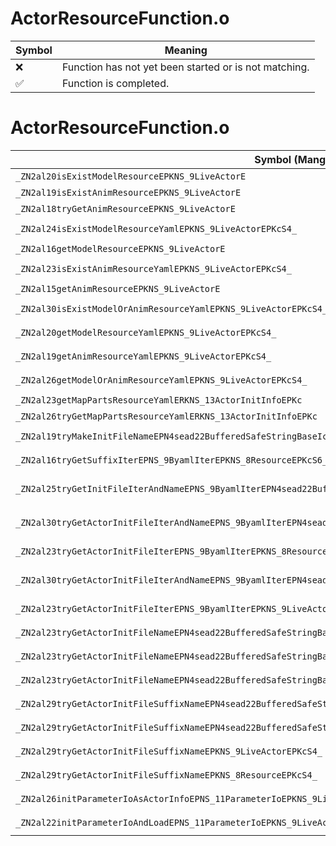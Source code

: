 # ActorResourceFunction.o
| Symbol | Meaning 
| ------------- | ------------- 
| :x: | Function has not yet been started or is not matching. 
| :white_check_mark: | Function is completed. 


# ActorResourceFunction.o
| Symbol (Mangled) | Symbol (Demangled) | Decompiled? |
| ------------- |  ------------- | ------------- |
| `_ZN2al20isExistModelResourceEPKNS_9LiveActorE` | `al::isExistModelResource(al::LiveActor const*)` | :x: |
| `_ZN2al19isExistAnimResourceEPKNS_9LiveActorE` | `al::isExistAnimResource(al::LiveActor const*)` | :x: |
| `_ZN2al18tryGetAnimResourceEPKNS_9LiveActorE` | `al::tryGetAnimResource(al::LiveActor const*)` | :x: |
| `_ZN2al24isExistModelResourceYamlEPKNS_9LiveActorEPKcS4_` | `al::isExistModelResourceYaml(al::LiveActor const*,char const*,char const*)` | :x: |
| `_ZN2al16getModelResourceEPKNS_9LiveActorE` | `al::getModelResource(al::LiveActor const*)` | :x: |
| `_ZN2al23isExistAnimResourceYamlEPKNS_9LiveActorEPKcS4_` | `al::isExistAnimResourceYaml(al::LiveActor const*,char const*,char const*)` | :x: |
| `_ZN2al15getAnimResourceEPKNS_9LiveActorE` | `al::getAnimResource(al::LiveActor const*)` | :x: |
| `_ZN2al30isExistModelOrAnimResourceYamlEPKNS_9LiveActorEPKcS4_` | `al::isExistModelOrAnimResourceYaml(al::LiveActor const*,char const*,char const*)` | :x: |
| `_ZN2al20getModelResourceYamlEPKNS_9LiveActorEPKcS4_` | `al::getModelResourceYaml(al::LiveActor const*,char const*,char const*)` | :x: |
| `_ZN2al19getAnimResourceYamlEPKNS_9LiveActorEPKcS4_` | `al::getAnimResourceYaml(al::LiveActor const*,char const*,char const*)` | :x: |
| `_ZN2al26getModelOrAnimResourceYamlEPKNS_9LiveActorEPKcS4_` | `al::getModelOrAnimResourceYaml(al::LiveActor const*,char const*,char const*)` | :x: |
| `_ZN2al23getMapPartsResourceYamlERKNS_13ActorInitInfoEPKc` | `al::getMapPartsResourceYaml(al::ActorInitInfo const&,char const*)` | :x: |
| `_ZN2al26tryGetMapPartsResourceYamlERKNS_13ActorInitInfoEPKc` | `al::tryGetMapPartsResourceYaml(al::ActorInitInfo const&,char const*)` | :x: |
| `_ZN2al19tryMakeInitFileNameEPN4sead22BufferedSafeStringBaseIcEEPKNS_8ResourceEPKcS8_S8_` | `al::tryMakeInitFileName(sead::BufferedSafeStringBase<char> *,al::Resource const*,char const*,char const*,char const*)` | :x: |
| `_ZN2al16tryGetSuffixIterEPNS_9ByamlIterEPKNS_8ResourceEPKcS6_` | `al::tryGetSuffixIter(al::ByamlIter *,al::Resource const*,char const*,char const*)` | :x: |
| `_ZN2al25tryGetInitFileIterAndNameEPNS_9ByamlIterEPN4sead22BufferedSafeStringBaseIcEEPKNS_8ResourceEPKcSA_SA_` | `al::tryGetInitFileIterAndName(al::ByamlIter *,sead::BufferedSafeStringBase<char> *,al::Resource const*,char const*,char const*,char const*)` | :x: |
| `_ZN2al30tryGetActorInitFileIterAndNameEPNS_9ByamlIterEPN4sead22BufferedSafeStringBaseIcEEPKNS_8ResourceEPKcSA_` | `al::tryGetActorInitFileIterAndName(al::ByamlIter *,sead::BufferedSafeStringBase<char> *,al::Resource const*,char const*,char const*)` | :x: |
| `_ZN2al23tryGetActorInitFileIterEPNS_9ByamlIterEPKNS_8ResourceEPKcS6_` | `al::tryGetActorInitFileIter(al::ByamlIter *,al::Resource const*,char const*,char const*)` | :x: |
| `_ZN2al30tryGetActorInitFileIterAndNameEPNS_9ByamlIterEPN4sead22BufferedSafeStringBaseIcEEPKNS_9LiveActorEPKcSA_` | `al::tryGetActorInitFileIterAndName(al::ByamlIter *,sead::BufferedSafeStringBase<char> *,al::LiveActor const*,char const*,char const*)` | :x: |
| `_ZN2al23tryGetActorInitFileIterEPNS_9ByamlIterEPKNS_9LiveActorEPKcS6_` | `al::tryGetActorInitFileIter(al::ByamlIter *,al::LiveActor const*,char const*,char const*)` | :x: |
| `_ZN2al23tryGetActorInitFileNameEPN4sead22BufferedSafeStringBaseIcEEPKNS_8ResourceEPKcS8_` | `al::tryGetActorInitFileName(sead::BufferedSafeStringBase<char> *,al::Resource const*,char const*,char const*)` | :x: |
| `_ZN2al23tryGetActorInitFileNameEPN4sead22BufferedSafeStringBaseIcEEPKNS_13ActorResourceEPKcS8_` | `al::tryGetActorInitFileName(sead::BufferedSafeStringBase<char> *,al::ActorResource const*,char const*,char const*)` | :x: |
| `_ZN2al23tryGetActorInitFileNameEPN4sead22BufferedSafeStringBaseIcEEPKNS_9LiveActorEPKcS8_` | `al::tryGetActorInitFileName(sead::BufferedSafeStringBase<char> *,al::LiveActor const*,char const*,char const*)` | :x: |
| `_ZN2al29tryGetActorInitFileSuffixNameEPN4sead22BufferedSafeStringBaseIcEEPKNS_8ResourceEPKcS8_` | `al::tryGetActorInitFileSuffixName(sead::BufferedSafeStringBase<char> *,al::Resource const*,char const*,char const*)` | :x: |
| `_ZN2al29tryGetActorInitFileSuffixNameEPN4sead22BufferedSafeStringBaseIcEEPKNS_9LiveActorEPKcS8_` | `al::tryGetActorInitFileSuffixName(sead::BufferedSafeStringBase<char> *,al::LiveActor const*,char const*,char const*)` | :x: |
| `_ZN2al29tryGetActorInitFileSuffixNameEPKNS_9LiveActorEPKcS4_` | `al::tryGetActorInitFileSuffixName(al::LiveActor const*,char const*,char const*)` | :x: |
| `_ZN2al29tryGetActorInitFileSuffixNameEPKNS_8ResourceEPKcS4_` | `al::tryGetActorInitFileSuffixName(al::Resource const*,char const*,char const*)` | :x: |
| `_ZN2al26initParameterIoAsActorInfoEPNS_11ParameterIoEPKNS_9LiveActorEPKcS6_` | `al::initParameterIoAsActorInfo(al::ParameterIo *,al::LiveActor const*,char const*,char const*)` | :x: |
| `_ZN2al22initParameterIoAndLoadEPNS_11ParameterIoEPKNS_9LiveActorEPKcS6_` | `al::initParameterIoAndLoad(al::ParameterIo *,al::LiveActor const*,char const*,char const*)` | :x: |
